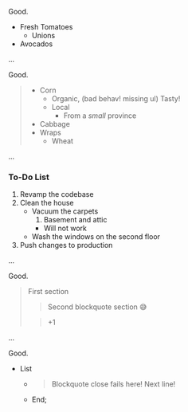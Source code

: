 Good.

* Fresh Tomatoes
  * Unions
* Avocados

...

Good.

> * Corn
>   * Organic, (bad behav! missing ul)
>     Tasty!
>   * Local
>     * From a _small_ province
> * Cabbage
> * Wraps
>   * Wheat

...

### To-Do List

1. Revamp the codebase
2. Clean the house
   * Vacuum the carpets
      1) Basement and attic
      * Will not work
   * Wash the windows on the second floor
3. Push changes to production

...

Good.

> First section
>> Second blockquote section 😅
>
>> +1

...

Good.

* List
  * > Blockquote close fails here!
    > Next line!
  * End;
